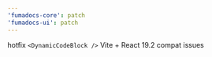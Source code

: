 ```yaml
---
'fumadocs-core': patch
'fumadocs-ui': patch
---
```


hotfix `<DynamicCodeBlock />` Vite + React 19.2 compat issues
